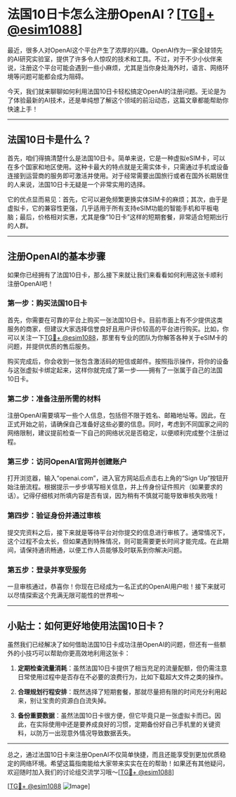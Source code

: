 # 法国10日卡怎么注册OpenAI？[[TG💪+ @esim1088](https://t.me/s/esim1088)]

最近，很多人对OpenAI这个平台产生了浓厚的兴趣。OpenAI作为一家全球领先的AI研究实验室，提供了许多令人惊叹的技术和工具。不过，对于不少小伙伴来说，注册这个平台可能会遇到一些小麻烦，尤其是当你身处海外时，语言、网络环境等问题可能都会成为阻碍。

今天，我们就来聊聊如何利用法国10日卡轻松搞定OpenAI的注册问题。无论是为了体验最新的AI技术，还是单纯想了解这个领域的前沿动态，这篇文章都能帮助你快速上手！

---

## 法国10日卡是什么？

首先，咱们得搞清楚什么是法国10日卡。简单来说，它是一种虚拟eSIM卡，可以在多个国家和地区使用。这种卡最大的特点就是无需实体卡，只需通过手机或设备连接到运营商的服务即可激活并使用。对于经常需要出国旅行或者在国外长期居住的人来说，法国10日卡无疑是一个非常实用的选择。

它的优点显而易见：首先，它可以避免频繁更换实体SIM卡的麻烦；其次，由于是虚拟卡，它的兼容性更强，几乎适用于所有支持eSIM功能的智能手机和平板电脑；最后，价格相对实惠，尤其是像“10日卡”这样的短期套餐，非常适合短期出行的人群。

---

## 注册OpenAI的基本步骤

如果你已经拥有了法国10日卡，那么接下来就让我们来看看如何利用这张卡顺利注册OpenAI吧！

### 第一步：购买法国10日卡

首先，你需要在可靠的平台上购买一张法国10日卡。目前市面上有不少提供这类服务的商家，但建议大家选择信誉良好且用户评价较高的平台进行购买。比如，你可以关注一下[TG💪+ @esim1088](https://t.me/s/esim1088)，那里有专业的团队为你解答各种关于eSIM卡的问题，并提供优质的售后服务。

购买完成后，你会收到一张包含激活码的短信或邮件。按照指示操作，将你的设备与这张虚拟卡绑定起来，这样你就完成了第一步——拥有了一张属于自己的法国10日卡。

### 第二步：准备注册所需的材料

注册OpenAI需要填写一些个人信息，包括但不限于姓名、邮箱地址等。因此，在正式开始之前，请确保自己准备好这些必要的信息。同时，考虑到不同国家之间的网络限制，建议提前检查一下自己的网络状况是否稳定，以便顺利完成整个注册过程。

### 第三步：访问OpenAI官网并创建账户

打开浏览器，输入“openai.com”，进入官方网站后点击右上角的“Sign Up”按钮开始注册流程。根据提示一步步填写相关信息，并上传身份证件照片（如果要求的话）。记得仔细核对所填内容是否有误，因为稍有不慎就可能导致审核失败哦！

### 第四步：验证身份并通过审核

提交完资料之后，接下来就是等待平台对你提交的信息进行审核了。通常情况下，这个过程不会太长，但如果遇到特殊情况，则可能需要更长时间才能完成。在此期间，请保持通讯畅通，以便工作人员能够及时联系到你解决问题。

### 第五步：登录并享受服务

一旦审核通过，恭喜你！你现在已经成为一名正式的OpenAI用户啦！接下来就可以尽情探索这个充满无限可能性的世界啦～

---

## 小贴士：如何更好地使用法国10日卡？

虽然我们已经解决了如何借助法国10日卡成功注册OpenAI的问题，但还有一些额外的小技巧可以帮助你更高效地利用这张卡：

1. **定期检查流量消耗**：虽然法国10日卡提供了相当充足的流量配额，但仍需注意日常使用过程中是否存在不必要的浪费行为，比如下载超大文件之类的操作。
   
2. **合理规划行程安排**：既然选择了短期套餐，那就尽量把有限的时间充分利用起来，别让宝贵的资源白白流失掉。

3. **备份重要数据**：虽然法国10日卡很方便，但它毕竟只是一张虚拟卡而已。因此，在实际使用中还是要养成良好的习惯，定期备份好自己手机里的关键资料，以防万一出现意外情况导致数据丢失。

---

总之，通过法国10日卡来注册OpenAI不仅简单快捷，而且还能享受到更加优质稳定的网络环境。希望这篇指南能给大家带来实实在在的帮助！如果还有其他疑问，欢迎随时加入我们的讨论组交流学习哦～[[TG💪+ @esim1088](https://t.me/s/esim1088)]

[[TG💪+ @esim1088](https://t.me/s/esim1088) ![Image](https://i.postimg.cc/4NQfJmqS/Snipaste-2025-05-13-00-14-12.png)]